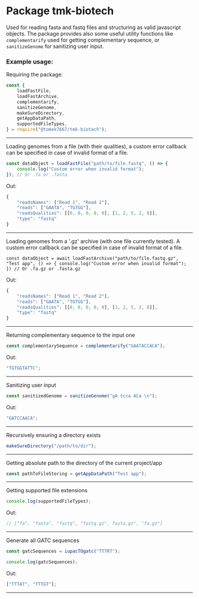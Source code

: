 # Package tmk-biotech

Used for reading fasta and fastq files and structuring as valid javascript objects.
The package provides also some useful utility functions like `complementarify` used for getting complementary sequence, or `sanitizeGenome` for sanitizing user input.

### Example usage:

Requiring the package:

```javascript
const {
	loadFastFile,
	loadFastArchive,
	complementarify,
	sanitizeGenome,
	makeSureDirectory,
	getAppDataPath,
	supportedFileTypes,
} = require("@tomek7667/tmk-biotech");
```

---

Loading genomes from a file (with their qualities), a custom error callback can be specified in case of invalid format of a file.

```javascript
const dataObject = loadFastFile("path/to/file.fastq", () => {
	console.log("Custom error when invalid format");
}); // Or .fa or .fasta
```

Out:

```javascript
{
	"readsNames": ["Read 1", "Read 2"],
	"reads": ["GAATA", "TGTGG"],
	"readsQualities": [[0, 0, 0, 0, 0], [1, 2, 5, 2, 0]],
	"type": "fastq"
}
```

---

Loading genomes from a '.gz' archive (with one file currently tested). A custom error callback can be specified in case of invalid format of a file.

```jacascript
const dataObject = await loadFastArchive("path/to/file.fastq.gz", "Test app", () => { console.log("Custom error when invalid format"); }) // Or .fa.gz or .fasta.gz
```

Out:

```javascript
{
	"readsNames": ["Read 1", "Read 2"],
	"reads": ["GAATA", "TGTGG"],
	"readsQualities": [[0, 0, 0, 0, 0], [1, 2, 5, 2, 0]],
	"type": "fastq"
}
```

---

Returning complementary sequence to the input one

```javascript
const complementarySequence = complementarify("GAATACCACA");
```

Out:

```javascript
"TGTGGTATTC";
```

---

Sanitizing user input

```javascript
const sanitizedGenome = sanitizeGenome("gA tcca ACa \n");
```

Out:

```javascript
"GATCCAACA";
```

---

Recursively ensuring a directory exists

```javascript
makeSureDirectory("/path/to/dir");
```

---

Getting absolute path to the directory of the current project/app

```javascript
const pathToFileStoring = getAppDataPath("Test app");
```

---

Getting supported file extensions

```javascript
console.log(supportedFileTypes);
```

Out:

```javascript
// ["fa", "fasta", "fastq", "fastq.gz", fasta.gz", "fa.gz"]
```

---

Generate all GATC sequences

```javascript
const gatcSequences = iupacTOgatc("TTTRT");

console.log(gatcSequences);
```

Out:

```javascript
["TTTAT", "TTTGT"];
```

---

